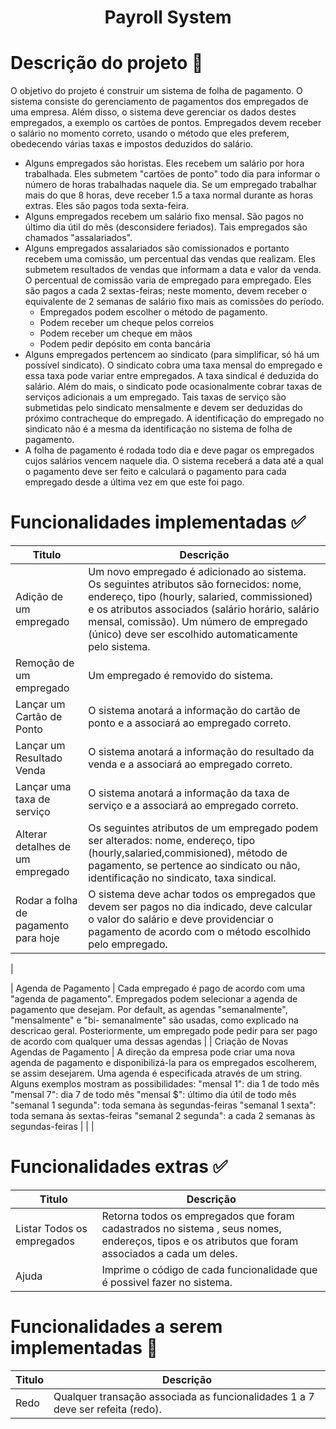 <div align="center">
 
<h1>Payroll System</h1>
 

 
</div>
 
# Descrição do projeto :memo:
 
O objetivo do projeto é construir um sistema de folha de pagamento. O sistema consiste do
gerenciamento de pagamentos dos empregados de uma empresa. Além disso, o sistema deve
gerenciar os dados destes empregados, a exemplo os cartões de pontos. Empregados devem receber
o salário no momento correto, usando o método que eles preferem, obedecendo várias taxas e
impostos deduzidos do salário.
 
- Alguns empregados são horistas. Eles recebem um salário por hora trabalhada. Eles
  submetem "cartões de ponto" todo dia para informar o número de horas trabalhadas naquele
  dia. Se um empregado trabalhar mais do que 8 horas, deve receber 1.5 a taxa normal
  durante as horas extras. Eles são pagos toda sexta-feira.
- Alguns empregados recebem um salário fixo mensal. São pagos no último dia útil do mês
  (desconsidere feriados). Tais empregados são chamados "assalariados".
- Alguns empregados assalariados são comissionados e portanto recebem uma comissão, um
  percentual das vendas que realizam. Eles submetem resultados de vendas que informam a
  data e valor da venda. O percentual de comissão varia de empregado para empregado. Eles
  são pagos a cada 2 sextas-feiras; neste momento, devem receber o equivalente de 2 semanas
  de salário fixo mais as comissões do período.
  - Empregados podem escolher o método de pagamento.
  - Podem receber um cheque pelos correios
  - Podem receber um cheque em mãos
  - Podem pedir depósito em conta bancária
- Alguns empregados pertencem ao sindicato (para simplificar, só há um possível sindicato).
  O sindicato cobra uma taxa mensal do empregado e essa taxa pode variar entre
  empregados. A taxa sindical é deduzida do salário. Além do mais, o sindicato pode
  ocasionalmente cobrar taxas de serviços adicionais a um empregado. Tais taxas de serviço
  são submetidas pelo sindicato mensalmente e devem ser deduzidas do próximo
  contracheque do empregado. A identificação do empregado no sindicato não é a mesma da
  identificação no sistema de folha de pagamento.
- A folha de pagamento é rodada todo dia e deve pagar os empregados cujos salários vencem
  naquele dia. O sistema receberá a data até a qual o pagamento deve ser feito e calculará o
  pagamento para cada empregado desde a última vez em que este foi pago.
 
# Funcionalidades implementadas :white_check_mark:
 
| Titulo                                | Descrição                                                                                                                                                                                                                                                                                                                                                                                                                                                                                      |
| ------------------------------------- | ---------------------------------------------------------------------------------------------------------------------------------------------------------------------------------------------------------------------------------------------------------------------------------------------------------------------------------------------------------------------------------------------------------------------------------------------------------------------------------------------- |
| Adição de um empregado                | Um novo empregado é adicionado ao sistema. Os seguintes atributos são fornecidos: nome, endereço, tipo (hourly, salaried, commissioned) e os atributos associados (salário horário, salário mensal, comissão). Um número de empregado (único) deve ser escolhido automaticamente pelo sistema.                                                                                                                                                                                                 |
| Remoção de um empregado               | Um empregado é removido do sistema.                                                                                                                                                                                                                                                                                                                                                                                                                                                            |
| Lançar um Cartão de Ponto             | O sistema anotará a informação do cartão de ponto e a associará ao empregado correto.                                                                                                                                                                                                                                                                                                                                                                                                          |
| Lançar um Resultado Venda             | O sistema anotará a informação do resultado da venda e a associará ao empregado correto.                                                                                                                                                                                                                                                                                                                                                                                                       |
| Lançar uma taxa de serviço            | O sistema anotará a informação da taxa de serviço e a associará ao empregado correto.                                                                                                                                                                                                                                                                                                                                                                                                          |
| Alterar detalhes de um empregado      | Os seguintes atributos de um empregado podem ser alterados: nome, endereço, tipo (hourly,salaried,commisioned), método de pagamento, se pertence ao sindicato ou não, identificação no sindicato, taxa sindical.                                                                                                                                                                                                                                                                               |
| Rodar a folha de pagamento para hoje  | O sistema deve achar todos os empregados que devem ser pagos no dia indicado, deve calcular o valor do salário e deve providenciar o pagamento de acordo com o método escolhido pelo empregado.                                                                                                                         |

|

| Agenda de Pagamento                   | Cada empregado é pago de acordo com uma "agenda de pagamento". Empregados podem selecionar a agenda de pagamento que desejam. Por default, as agendas "semanalmente", "mensalmente" e "bi- semanalmente" são usadas, como explicado na descricao geral. Posteriormente, um empregado pode pedir para ser pago de acordo com qualquer uma dessas agendas                                                                                                                                        |
| Criação de Novas Agendas de Pagamento | A direção da empresa pode criar uma nova agenda de pagamento e disponibilizá-la para os empregados escolherem, se assim desejarem. Uma agenda é especificada através de um string. Alguns exemplos mostram as possibilidades: "mensal 1": dia 1 de todo mês "mensal 7": dia 7 de todo mês "mensal $": último dia útil de todo mês "semanal 1 segunda": toda semana às segundas-feiras "semanal 1 sexta": toda semana às sextas-feiras "semanal 2 segunda": a cada 2 semanas às segundas-feiras |
|                                       |
 
# Funcionalidades extras :white_check_mark:
 
| Titulo                     | Descrição                                                                                                                                        |
| -------------------------- | ------------------------------------------------------------------------------------------------------------------------------------------------ |
| Listar Todos os empregados | Retorna todos os empregados que foram cadastrados no sistema , seus nomes, endereços, tipos e os atributos que foram associados a cada um deles. |
| Ajuda                      | Imprime o código de cada funcionalidade que é possivel fazer no sistema.                                                                         |
 
# Funcionalidades a serem implementadas :wrench:
 
| Titulo | Descrição                                                                      |
| ------ | ------------------------------------------------------------------------------ |
| Redo   | Qualquer transação associada as funcionalidades 1 a 7 deve ser refeita (redo). |
